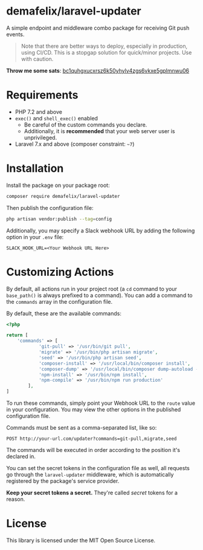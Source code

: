 # demafelix/laravel-updater

A simple endpoint and middleware combo package for receiving Git push events.

> Note that there are better ways to deploy, especially in production, using CI/CD. This is a stopgap solution for quick/minor projects. Use with caution.

**Throw me some sats**: [bc1quhgxucxrsz6k50yhylv4zgs6vkxe5gplmnwu06](bitcoin:bc1quhgxucxrsz6k50yhylv4zgs6vkxe5gplmnwu06)

# Requirements

* PHP 7.2 and above
* `exec()` and `shell_exec()` enabled
    * Be careful of the custom commands you declare.
    * Additionally, it is **recommended** that your web server user is unprivileged.
* Laravel 7.x and above (composer constraint: `~7`)

# Installation

Install the package on your package root:

```bash
composer require demafelix/laravel-updater
```

Then publish the configuration file:

```bash
php artisan vendor:publish --tag=config
```

Additionally, you may specify a Slack webhook URL by adding the following option in your `.env` file:

```
SLACK_HOOK_URL=<Your Webhook URL Here>
```

# Customizing Actions

By default, all actions run in your project root (a `cd` command to your `base_path()` is always prefixed to a command). You can add a command to the `commands` array in the configuration file.

By default, these are the available commands:

```php
<?php

return [
    'commands' => [
            'git-pull' => '/usr/bin/git pull',
            'migrate' => '/usr/bin/php artisan migrate',
            'seed' => '/usr/bin/php artisan seed',
            'composer-install' => '/usr/local/bin/composer install',
            'composer-dump' => '/usr/local/bin/composer dump-autoload -o',
            'npm-install' => '/usr/bin/npm install',
            'npm-compile' => '/usr/bin/npm run production'
        ],
]
```

To run these commands, simply point your Webhook URL to the `route` value in your configuration. You may view the other options in the published configuration file.

Commands must be sent as a comma-separated list, like so:

```
POST http://your-url.com/updater?commands=git-pull,migrate,seed
```

The commands will be executed in order according to the position it's declared in.

You can set the secret tokens in the configuration file as well, all requests go through the `laravel-updater` middleware, which is automatically registered by the package's service provider.

**Keep your secret tokens a secret.** They're called *secret* tokens for a reason.

# License

This library is licensed under the MIT Open Source License.
